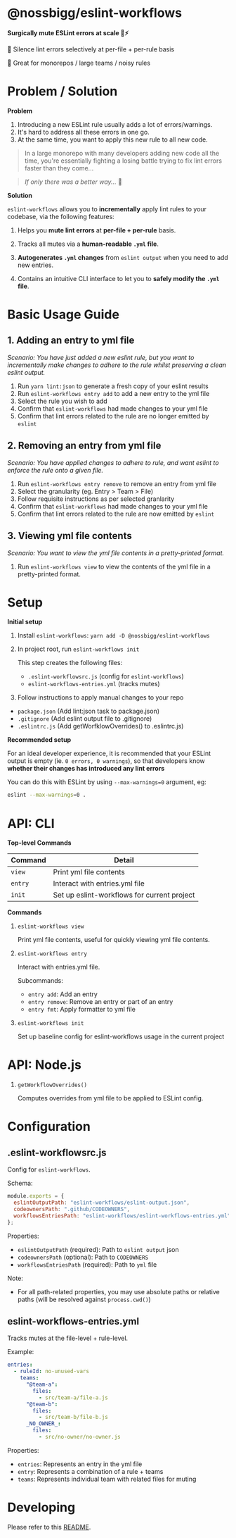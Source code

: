 # @nossbigg/eslint-workflows

**Surgically mute ESLint errors at scale 🤫⚡️**

🔪 Silence lint errors selectively at per-file + per-rule basis

💪 Great for monorepos / large teams / noisy rules

# Problem / Solution

**Problem**

1. Introducing a new ESLint rule usually adds a lot of errors/warnings.
2. It's hard to address all these errors in one go.
3. At the same time, you want to apply this new rule to all new code.

> In a large monorepo with many developers adding new code all the time, you're essentially fighting a losing battle trying to fix lint errors faster than they come...

> _If only there was a better way..._ 🤔

**Solution**

`eslint-workflows` allows you to **incrementally** apply lint rules to your codebase, via the following features:

1. Helps you **mute lint errors** at **per-file + per-rule** basis.

2. Tracks all mutes via a **human-readable `.yml` file**.

3. **Autogenerates `.yml` changes** from `eslint output` when you need to add new entries.

4. Contains an intuitive CLI interface to let you to **safely modify the `.yml` file**.

# Basic Usage Guide

## 1. Adding an entry to yml file

_Scenario: You have just added a new eslint rule, but you want to incrementally make changes to adhere to the rule whilst preserving a clean eslint output._

1. Run `yarn lint:json` to generate a fresh copy of your eslint results
1. Run `eslint-workflows entry add` to add a new entry to the yml file
1. Select the rule you wish to add
1. Confirm that `eslint-workflows` had made changes to your yml file
1. Confirm that lint errors related to the rule are no longer emitted by `eslint`

## 2. Removing an entry from yml file

_Scenario: You have applied changes to adhere to rule, and want eslint to enforce the rule onto a given file._

1. Run `eslint-workflows entry remove` to remove an entry from yml file
1. Select the granularity (eg. Entry > Team > File)
1. Follow requisite instructions as per selected granlarity
1. Confirm that `eslint-workflows` had made changes to your yml file
1. Confirm that lint errors related to the rule are now emitted by `eslint`

## 3. Viewing yml file contents

_Scenario: You want to view the yml file contents in a pretty-printed format._

1. Run `eslint-workflows view` to view the contents of the yml file in a pretty-printed format.

# Setup

**Initial setup**

1.  Install `eslint-workflows`: `yarn add -D @nossbigg/eslint-workflows`
2.  In project root, run `eslint-workflows init`

    This step creates the following files:

    - `.eslint-workflowsrc.js` (config for `eslint-workflows`)
    - `eslint-workflows-entries.yml` (tracks mutes)

3.  Follow instructions to apply manual changes to your repo

- `package.json` (Add lint:json task to package.json)
- `.gitignore` (Add eslint output file to .gitignore)
- `.eslintrc.js` (Add getWorfklowOverrides() to .eslintrc.js)

**Recommended setup**

For an ideal developer experience, it is recommended that your ESLint output is empty (ie. `0 errors, 0 warnings`), so that developers know **whether their changes has introduced any lint errors**

You can do this with ESLint by using `--max-warnings=0` argument, eg:

```bash
eslint --max-warnings=0 .
```

# API: CLI

**Top-level Commands**

| Command | Detail                                      |
| ------- | ------------------------------------------- |
| `view`  | Print yml file contents                     |
| `entry` | Interact with entries.yml file              |
| `init`  | Set up eslint-workflows for current project |

**Commands**

1. `eslint-workflows view`

   Print yml file contents, useful for quickly viewing yml file contents.

1. `eslint-workflows entry`

   Interact with entries.yml file.

   Subcommands:

   - `entry add`: Add an entry
   - `entry remove`: Remove an entry or part of an entry
   - `entry fmt`: Apply formatter to yml file

1. `eslint-workflows init`

   Set up baseline config for eslint-workflows usage in the current project

# API: Node.js

1. `getWorkflowOverrides()`

   Computes overrides from yml file to be applied to ESLint config.

# Configuration

## .eslint-workflowsrc.js

Config for `eslint-workflows`.

Schema:

```js
module.exports = {
  eslintOutputPath: "eslint-workflows/eslint-output.json",
  codeownersPath: ".github/CODEOWNERS",
  workflowsEntriesPath: "eslint-workflows/eslint-workflows-entries.yml",
};
```

Properties:

- `eslintOutputPath` (required): Path to `eslint output` json
- `codeownersPath` (optional): Path to `CODEOWNERS`
- `workflowsEntriesPath` (required): Path to `yml` file

Note:

- For all path-related properties, you may use absolute paths or relative paths (will be resolved against `process.cwd()`)

## eslint-workflows-entries.yml

Tracks mutes at the file-level + rule-level.

Example:

```yml
entries:
  - ruleId: no-unused-vars
    teams:
      "@team-a":
        files:
          - src/team-a/file-a.js
      "@team-b":
        files:
          - src/team-b/file-b.js
      _NO_OWNER_:
        files:
          - src/no-owner/no-owner.js
```

Properties:

- `entries`: Represents an entry in the yml file
- `entry`: Represents a combination of a rule + teams
- `teams`: Represents individual team with related files for muting

# Developing

Please refer to this [README](./packages/eslint-workflows/README.md).
